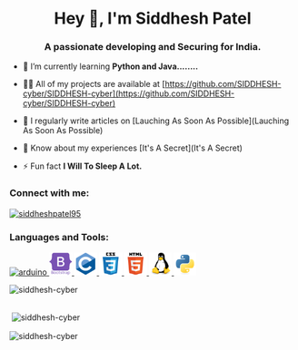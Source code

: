<h1 align="center">Hey 👋, I'm Siddhesh Patel</h1>
<h3 align="center">A passionate developing and Securing for India.</h3>

- 🌱 I’m currently learning **Python and Java........**

- 👨‍💻 All of my projects are available at [https://github.com/SIDDHESH-cyber/SIDDHESH-cyber](https://github.com/SIDDHESH-cyber/SIDDHESH-cyber)

- 📝 I regularly write articles on [Lauching As Soon As Possible](Lauching As Soon As Possible)

- 📄 Know about my experiences [It's A Secret](It's A Secret)

- ⚡ Fun fact **I Will To Sleep A Lot.**

<h3 align="left">Connect with me:</h3>
<p align="left">
<a href="https://instagram.com/siddheshpatel95" target="blank"><img align="center" src="https://raw.githubusercontent.com/rahuldkjain/github-profile-readme-generator/master/src/images/icons/Social/instagram.svg" alt="siddheshpatel95" height="30" width="40" /></a>
</p>

<h3 align="left">Languages and Tools:</h3>
<p align="left"> <a href="https://www.arduino.cc/" target="_blank" rel="noreferrer"> <img src="https://cdn.worldvectorlogo.com/logos/arduino-1.svg" alt="arduino" width="40" height="40"/> </a> <a href="https://getbootstrap.com" target="_blank" rel="noreferrer"><img src="https://raw.githubusercontent.com/devicons/devicon/master/icons/bootstrap/bootstrap-plain-wordmark.svg" alt="bootstrap" width="40" height="40"/> </a> <a href="https://www.cprogramming.com/" target="_blank" rel="noreferrer"> <img src="https://raw.githubusercontent.com/devicons/devicon/master/icons/c/c-original.svg" alt="c" width="40" height="40"/> </a> <a href="https://www.w3schools.com/css/" target="_blank" rel="noreferrer"> <img src="https://raw.githubusercontent.com/devicons/devicon/master/icons/css3/css3-original-wordmark.svg" alt="css3" width="40" height="40"/> </a> <a href="https://www.w3.org/html/" target="_blank" rel="noreferrer"> <img src="https://raw.githubusercontent.com/devicons/devicon/master/icons/html5/html5-original-wordmark.svg" alt="html5" width="40" height="40"/> </a> <a href="https://www.linux.org/" target="_blank" rel="noreferrer"> <img src="https://raw.githubusercontent.com/devicons/devicon/master/icons/linux/linux-original.svg" alt="linux" width="40" height="40"/> </a> <a href="https://www.python.org" target="_blank" rel="noreferrer"> <img src="https://raw.githubusercontent.com/devicons/devicon/master/icons/python/python-original.svg" alt="python" width="40" height="40"/> </a> </p>

<p><img align="left" src="https://github-readme-stats.vercel.app/api/top-langs?username=siddhesh-cyber&show_icons=true&locale=en&layout=compact" alt="siddhesh-cyber" /></p>
<br><br>
<p>&nbsp;<img align="center" src="https://github-readme-stats.vercel.app/api?username=siddhesh-cyber&show_icons=true&locale=en" alt="siddhesh-cyber" /></p>

<p><img align="center" src="https://github-readme-streak-stats.herokuapp.com/?user=siddhesh-cyber&" alt="siddhesh-cyber" /></p>

